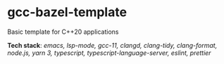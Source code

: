 # gcc-bazel-template

Basic template for C++20 applications

**Tech stack**: _emacs, lsp-mode, gcc-11, clangd, clang-tidy, clang-format, node.js, yarn 3, typescript, typescript-language-server, eslint, prettier_
